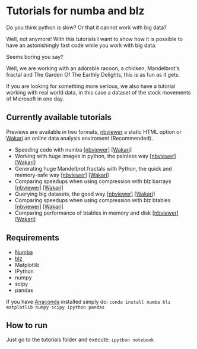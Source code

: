 Tutorials for numba and blz
============================

Do you think python is slow? Or that it cannot work with big data? 

Well, not anymore! With this tutorials I want to show how it is possible to have an astonishingly fast code while you work with big data.

Seems boring you say? 

Well, we are working with an adorable racoon, a chicken, Mandelbrot's fractal and The Garden Of The Earthly Delights, this is as fun as it gets.

If you are looking for something more serious, we also have a tutorial working with real world data, in this case a dataset of the stock movements of Microsoft in one day.

Currently available tutorials
--------------------------

Previews are available in two formats, [nbviewer](http://nbviewer.ipython.org) a static HTML option or [Wakari](https://www.wakari.io/) an online data analysis enviroment (Recommended).

* Speeding code with numba [[nbviewer]](http://nbviewer.ipython.org/github/pjimenezmateo/numba-blz-tutorials/blob/master/Numba.ipynb) [[Wakari]](https://www.wakari.io/sharing/bundle/pjimenezmateo/Numba)
* Working with huge images in python, the painless way [[nbviewer]](http://nbviewer.ipython.org/github/pjimenezmateo/numba-blz-tutorials/blob/master/Numba%20and%20blz.ipynb) [[Wakari]](https://www.wakari.io/sharing/bundle/pjimenezmateo/Numba_and_blz)
* Generating huge Mandelbrot fractals with Python, the quick and memory-safe way [[nbviewer]](http://nbviewer.ipython.org/github/pjimenezmateo/numba-blz-tutorials/blob/master/Generating%20huge%20Mandelbrot's%20fractals.ipynb) [[Wakari]](https://www.wakari.io/sharing/bundle/pjimenezmateo/Generating_huge_Mandelbrots_fractals)
* Comparing speedups when using compression with blz barrays [[nbviewer]](http://nbviewer.ipython.org/github/pjimenezmateo/numba-blz-tutorials/blob/master/Barray%20benchmarks.ipynb) [[Wakari]](https://www.wakari.io/sharing/bundle/pjimenezmateo/Barray_benchmarks)
* Querying big datasets, the good way [[nbviewer]](http://nbviewer.ipython.org/github/pjimenezmateo/numba-blz-tutorials/blob/master/Bid%20Data.ipynb) [[Wakari]](https://www.wakari.io/sharing/bundle/pjimenezmateo/Bid_Data)
* Comparing speedups when using compression with blz btables [[nbviewer]](http://nbviewer.ipython.org/github/pjimenezmateo/numba-blz-tutorials/blob/master/Btable%20benchmarks.ipynb) [[Wakari]](https://www.wakari.io/sharing/bundle/pjimenezmateo/Btable_benchmarks)
* Comparing performance of btables in memory and disk [[nbviewer]](http://nbviewer.ipython.org/github/pjimenezmateo/numba-blz-tutorials/blob/master/Disk%20vs%20Memory,%20btable.ipynb) [[Wakari]](https://www.wakari.io/sharing/bundle/pjimenezmateo/Disk_vs_Memory_btable)

Requirements
----------
* [Numba](https://github.com/numba/numba)
* [blz](https://github.com/ContinuumIO/blz)
* Matplotlib
* IPython
* numpy
* scipy
* pandas

If you have [Anaconda](https://store.continuum.io/cshop/anaconda/) installed simply do:
```conda install numba blz matplotlib numpy scipy ipython pandas```

How to run
-----------
Just go to the tutorials folder and execute: ```ipython notebook```
